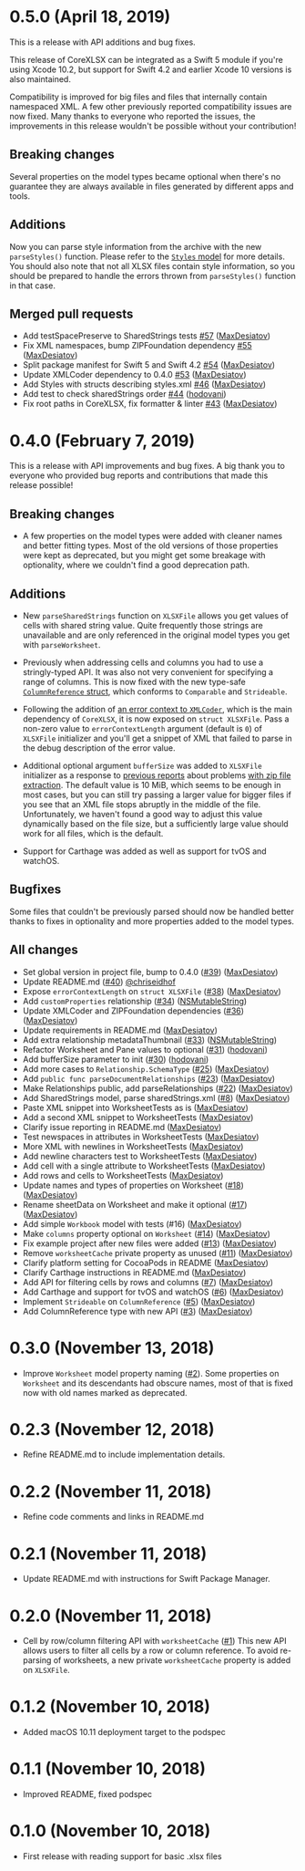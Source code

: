 # 0.5.0 (April 18, 2019)

This is a release with API additions and bug fixes. 

This release of CoreXLSX can be integrated as a Swift 5 module if you're using
Xcode 10.2, but support for Swift 4.2 and earlier Xcode 10 versions is also
maintained. 

Compatibility is improved for big files and files that internally contain
namespaced XML. A few other previously reported compatibility issues are now
fixed. Many thanks to everyone who reported the issues, the improvements in this
release wouldn't be possible without your contribution!

## Breaking changes

Several properties on the model types became optional when there's no
guarantee they are always available in files generated by different apps and 
tools.

## Additions

Now you can parse style information from the archive with the new
`parseStyles()` function. Please refer to the [`Styles`
model](https://github.com/MaxDesiatov/CoreXLSX/blob/master/Sources/CoreXLSX/Styles.swift)
for more details. You should also note that not all XLSX files contain style
information, so you should be prepared to handle the errors thrown from
`parseStyles()` function in that case. 

## Merged pull requests

- Add testSpacePreserve to SharedStrings tests [\#57](https://github.com/MaxDesiatov/CoreXLSX/pull/57) ([MaxDesiatov](https://github.com/MaxDesiatov))
- Fix XML namespaces, bump ZIPFoundation dependency [\#55](https://github.com/MaxDesiatov/CoreXLSX/pull/55) ([MaxDesiatov](https://github.com/MaxDesiatov))
- Split package manifest for Swift 5 and Swift 4.2 [\#54](https://github.com/MaxDesiatov/CoreXLSX/pull/54) ([MaxDesiatov](https://github.com/MaxDesiatov))
- Update XMLCoder dependency to 0.4.0 [\#53](https://github.com/MaxDesiatov/CoreXLSX/pull/53) ([MaxDesiatov](https://github.com/MaxDesiatov))
- Add Styles with structs describing styles.xml [\#46](https://github.com/MaxDesiatov/CoreXLSX/pull/46) ([MaxDesiatov](https://github.com/MaxDesiatov))
- Add test to check sharedStrings order [\#44](https://github.com/MaxDesiatov/CoreXLSX/pull/44) ([hodovani](https://github.com/hodovani))
- Fix root paths in CoreXLSX, fix formatter & linter [\#43](https://github.com/MaxDesiatov/CoreXLSX/pull/43) ([MaxDesiatov](https://github.com/MaxDesiatov))

# 0.4.0 (February 7, 2019)

This is a release with API improvements and bug fixes. A big thank you to everyone
who provided bug reports and contributions that made this release possible!

## Breaking changes

* A few properties on the model types were added with cleaner names and better
fitting types. Most of the old versions of those properties were kept as
deprecated, but you might get some breakage with optionality, where we
couldn't find a good deprecation path.

## Additions

* New `parseSharedStrings` function on `XLSXFile` allows you get values of
cells with shared string value. Quite frequently those strings are
unavailable and are only referenced in the original model types you get with
`parseWorksheet`.


* Previously when addressing cells and columns you had to use a stringly-typed
API. It was also not very convenient for specifying a range of columns. This
is now fixed with the new type-safe [`ColumnReference`
struct](https://github.com/MaxDesiatov/CoreXLSX/blob/cf0c7f44e8bf80fdd60fa12b3aa27a15cc79ef86/Tests/CoreXLSXTests/CellReference.swift#L61),
which conforms to `Comparable` and `Strideable`.

* Following the addition of [an error context to
`XMLCoder`](https://github.com/MaxDesiatov/XMLCoder/pull/46), which is the main
dependency of `CoreXLSX`, it is now exposed on `struct XLSXFile`. Pass a
non-zero value to `errorContextLength` argument (default is `0`) of `XLSXFile`
initializer and you'll get a snippet of XML that failed to parse in the debug
description of the error value.

* Additional optional argument `bufferSize` was added to `XLSXFile` initializer as
a response to [previous
reports](https://github.com/MaxDesiatov/CoreXLSX/issues/27) about problems [with
zip file extraction](https://github.com/MaxDesiatov/CoreXLSX/issues/26). The
default value is 10 MiB, which seems to be enough in most cases, but you can
still try passing a larger value for bigger files if you see that an XML file
stops abruptly in the middle of the file. Unfortunately, we haven't found a good
way to adjust this value dynamically based on the file size, but a sufficiently
large value should work for all files, which is the default.

* Support for Carthage was added as well as support for tvOS and watchOS.

## Bugfixes

Some files that couldn't be previously parsed should now be handled better
thanks to fixes in optionality and more properties added to the model types.

## All changes

* Set global version in project file, bump to 0.4.0 ([#39](https://github.com/MaxDesiatov/CoreXLSX/pull/39))
([MaxDesiatov](https://github.com/MaxDesiatov))
* Update README.md ([#40](https://github.com/MaxDesiatov/CoreXLSX/pull/40))
[@chriseidhof](https://github.com/chriseidhof)
* Expose `errorContextLength` on `struct XLSXFile` ([#38](https://github.com/MaxDesiatov/CoreXLSX/pull/38))
([MaxDesiatov](https://github.com/MaxDesiatov))
* Add `customProperties` relationship ([#34](https://github.com/MaxDesiatov/CoreXLSX/pull/34))
([NSMutableString](https://github.com/NSMutableString))
* Update XMLCoder and ZIPFoundation dependencies ([#36](https://github.com/MaxDesiatov/CoreXLSX/pull/36))
([MaxDesiatov](https://github.com/MaxDesiatov))
* Update requirements in README.md
([MaxDesiatov](https://github.com/MaxDesiatov))
* Add extra relationship metadataThumbnail ([#33](https://github.com/MaxDesiatov/CoreXLSX/pull/33))
([NSMutableString](https://github.com/NSMutableString))
* Refactor Worksheet and Pane values to optional ([#31](https://github.com/MaxDesiatov/CoreXLSX/pull/31))
([hodovani](https://github.com/hodovani))
* Add bufferSize parameter to init ([#30](https://github.com/MaxDesiatov/CoreXLSX/pull/30))
([hodovani](https://github.com/hodovani))
* Add more cases to `Relationship.SchemaType` ([#25](https://github.com/MaxDesiatov/CoreXLSX/pull/25))
([MaxDesiatov](https://github.com/MaxDesiatov))
* Add `public func parseDocumentRelationships` ([#23](https://github.com/MaxDesiatov/CoreXLSX/pull/23))
([MaxDesiatov](https://github.com/MaxDesiatov))
* Make Relationships public, add parseRelationships ([#22](https://github.com/MaxDesiatov/CoreXLSX/pull/22))
([MaxDesiatov](https://github.com/MaxDesiatov))
* Add SharedStrings model, parse sharedStrings.xml ([#8](https://github.com/MaxDesiatov/CoreXLSX/pull/8))
([MaxDesiatov](https://github.com/MaxDesiatov))
* Paste XML snippet into WorksheetTests as is
([MaxDesiatov](https://github.com/MaxDesiatov))
* Add a second XML snippet to WorksheetTests
([MaxDesiatov](https://github.com/MaxDesiatov))
* Clarify issue reporting in README.md
([MaxDesiatov](https://github.com/MaxDesiatov))
* Test newspaces in attributes in WorksheetTests
([MaxDesiatov](https://github.com/MaxDesiatov))
* More XML with newlines in WorksheetTests
([MaxDesiatov](https://github.com/MaxDesiatov))
* Add newline characters test to WorksheetTests
([MaxDesiatov](https://github.com/MaxDesiatov))
* Add cell with a single attribute to WorksheetTests
([MaxDesiatov](https://github.com/MaxDesiatov))
* Add rows and cells to WorksheetTests
([MaxDesiatov](https://github.com/MaxDesiatov))
* Update names and types of properties on Worksheet ([#18](https://github.com/MaxDesiatov/CoreXLSX/pull/18))
([MaxDesiatov](https://github.com/MaxDesiatov))
* Rename sheetData on Worksheet and make it optional ([#17](https://github.com/MaxDesiatov/CoreXLSX/pull/17))
([MaxDesiatov](https://github.com/MaxDesiatov))
* Add simple `Workbook` model with tests (#16)
([MaxDesiatov](https://github.com/MaxDesiatov))
* Make `columns` property optional on `Worksheet` ([#14](https://github.com/MaxDesiatov/CoreXLSX/pull/14))
([MaxDesiatov](https://github.com/MaxDesiatov))
* Fix example project after new files were added ([#13](https://github.com/MaxDesiatov/CoreXLSX/pull/13))
([MaxDesiatov](https://github.com/MaxDesiatov))
* Remove `worksheetCache` private property as unused ([#11](https://github.com/MaxDesiatov/CoreXLSX/pull/11))
([MaxDesiatov](https://github.com/MaxDesiatov))
* Clarify platform setting for CocoaPods in README
([MaxDesiatov](https://github.com/MaxDesiatov))
* Clarify Carthage instructions in README.md
([MaxDesiatov](https://github.com/MaxDesiatov))
* Add API for filtering cells by rows and columns ([#7](https://github.com/MaxDesiatov/CoreXLSX/pull/7))
([MaxDesiatov](https://github.com/MaxDesiatov))
* Add Carthage and support for tvOS and watchOS ([#6](https://github.com/MaxDesiatov/CoreXLSX/pull/6))
([MaxDesiatov](https://github.com/MaxDesiatov))
* Implement `Strideable` on `ColumnReference` ([#5](https://github.com/MaxDesiatov/CoreXLSX/pull/5))
([MaxDesiatov](https://github.com/MaxDesiatov))
* Add ColumnReference type with new API ([#3](https://github.com/MaxDesiatov/CoreXLSX/pull/3))
([MaxDesiatov](https://github.com/MaxDesiatov))


#  0.3.0 (November 13, 2018)

* Improve `Worksheet` model property naming ([#2](https://github.com/MaxDesiatov/CoreXLSX/pull/2)).
Some properties on `Worksheet` and its descendants had obscure names, most of that is
fixed now with old names marked as deprecated.

# 0.2.3 (November 12, 2018)

* Refine README.md to include implementation details.

# 0.2.2 (November 11, 2018)

* Refine code comments and links in README.md

# 0.2.1 (November 11, 2018)

* Update README.md with instructions for Swift Package Manager.

# 0.2.0 (November 11, 2018)

* Cell by row/column filtering API with `worksheetCache` ([#1](https://github.com/MaxDesiatov/CoreXLSX/pull/1))
This new API allows users to filter all cells by a row or column reference. To avoid
re-parsing of worksheets, a new private `worksheetCache` property is added on `XLSXFile`.

# 0.1.2 (November 10, 2018)

* Added macOS 10.11 deployment target to the podspec

# 0.1.1 (November 10, 2018)

* Improved README, fixed podspec

# 0.1.0 (November 10, 2018)

* First release with reading support for basic .xlsx files
